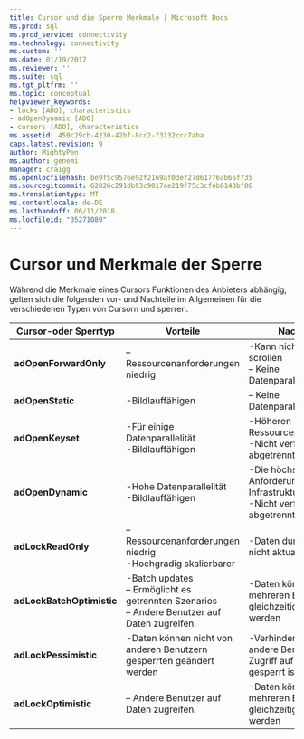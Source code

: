 ```yaml
---
title: Cursor und die Sperre Merkmale | Microsoft Docs
ms.prod: sql
ms.prod_service: connectivity
ms.technology: connectivity
ms.custom: ''
ms.date: 01/19/2017
ms.reviewer: ''
ms.suite: sql
ms.tgt_pltfrm: ''
ms.topic: conceptual
helpviewer_keywords:
- locks [ADO], characteristics
- adOpenDynamic [ADO]
- cursors [ADO], characteristics
ms.assetid: 459c29cb-4230-42bf-8cc2-f3132ccc7aba
caps.latest.revision: 9
author: MightyPen
ms.author: genemi
manager: craigg
ms.openlocfilehash: be9f5c9576e92f2169af03ef27d61776ab65f735
ms.sourcegitcommit: 62826c291db93c9017ae219f75c3cfeb8140bf06
ms.translationtype: MT
ms.contentlocale: de-DE
ms.lasthandoff: 06/11/2018
ms.locfileid: "35271089"
---
```

# <a name="cursor-and-lock-characteristics"></a>Cursor und Merkmale der Sperre
Während die Merkmale eines Cursors Funktionen des Anbieters abhängig, gelten sich die folgenden vor- und Nachteile im Allgemeinen für die verschiedenen Typen von Cursorn und sperren.  
  
|Cursor-oder Sperrtyp|Vorteile|Nachteile|  
|-------------------------|----------------|-------------------|  
|**adOpenForwardOnly**|– Ressourcenanforderungen niedrig|-Kann nicht rückwärts scrollen<br />– Keine Datenparallelität|  
|**adOpenStatic**|-Bildlauffähigen|– Keine Datenparallelität|  
|**adOpenKeyset**|-Für einige Datenparallelität<br />-Bildlauffähigen|-Höheren Ressourcenbedarf<br />-Nicht verfügbar in abgetrennten Szenario|  
|**adOpenDynamic**|-Hohe Datenparallelität<br />-Bildlauffähigen|-Die höchsten Anforderungen von Infrastrukturressourcen<br />-Nicht verfügbar in abgetrennten Szenario|  
|**adLockReadOnly**|– Ressourcenanforderungen niedrig<br />-Hochgradig skalierbarer|-Daten durch Cursor nicht aktualisiert.|  
|**adLockBatchOptimistic**|-Batch updates<br />– Ermöglicht es getrennten Szenarios<br />– Andere Benutzer auf Daten zugreifen.|-Daten können von mehreren Benutzern gleichzeitig geändert werden|  
|**adLockPessimistic**|-Daten können nicht von anderen Benutzern gesperrten geändert werden|-Verhindert, dass andere Benutzer den Zugriff auf Daten gesperrt ist|  
|**adLockOptimistic**|– Andere Benutzer auf Daten zugreifen.|-Daten können von mehreren Benutzern gleichzeitig geändert werden|
